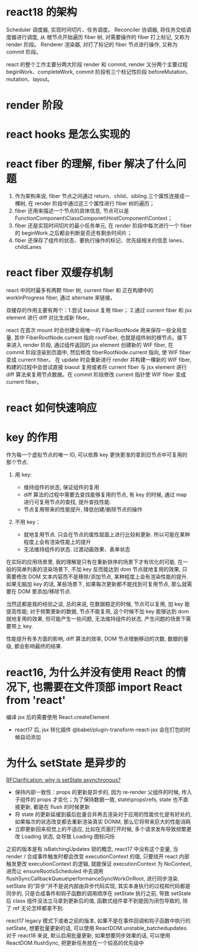 # react18 的架构

Scheduler 调度器, 实现时间切片、任务调度。
Reconciler 协调器, 将任务交给调度器进行调度, 从 根节点开始遍历 fiber 树, 对需要操作的 fiber 打上标记, 又称为 render 阶段。
Renderer 渲染器, 对打了标记的 fiber 节点进行操作, 又称为 commit 阶段。

react 的整个工作主要分两大阶段 render 和 commit, render 又分两个主要过程 beginWork、completeWork, commit 阶段有三个标记性阶段 beforeMutation、mutation、layout。

# render 阶段

# react hooks 是怎么实现的

# react fiber 的理解, fiber 解决了什么问题

1. 作为架构来说, fiber 节点之间通过 return、child、sibling 三个属性连接成一棵树, 在 render 阶段中通过这三个属性进行 fiber 树的遍历；
2. fiber 还用来描述一个节点的具体信息, 节点可以是 FunctionComponent\ClassComponet\HostComponent\Context；
3. fiber 还是实现时间切片的最小任务单元, 在 render 阶段中每次进行一个 fiber 的 beginWork 之后都会判断是否还有剩余时间片；
4. fiber 还保存了组件的状态、要执行操作的标记、优先级相关的信息 lanes、childLanes

# react fiber 双缓存机制

react 中同时最多有两颗 fiber 树, current fiber 和 正在构建中的 workInProgress fiber, 通过 alternate 来链接。

双缓存的作用主要有两个：1.尝试 baiout 复用 fiber； 2.通过 current fiber 和 jsx element 进行 diff 对比生成新 fiber。

react 在首次 mount 时会创建全局唯一的 FiberRootNode 用来保存一些全局变量, 其中 FiberRootNode.current 指向 rootFiber, 也就是组件树的根节点。接下来进入 render 阶段, 通过组件返回的 jsx element 创建新的 WIF fiber, 在 commit 阶段渲染到页面中, 然后修改 fiberRootNode.current 指向, 使 WIF fiber 变成 current fiber。
在 update 时会重新进行 render 并构建一棵新的 WIF fiber, 构建的过程中会尝试直接 biaout 复用或者将 current fiber 与 jsx element 进行 diff 算法来复用节点数据。在 commit 阶段修改 current 指针使 WIF fiber 变成 current fiber。

# react 如何快速响应

# key 的作用

作为每一个虚拟节点的唯一 ID, 可以依靠 key 更快更准的拿到旧节点中可复用的那个节点.

1. 用 key:

   - 维持组件的状态, 保证组件的复用
   - diff 算法的过程中需要去查找能够复用的节点, 有 key 的时候, 通过 map 进行可复用节点的查找, 提升查找性能.
   - 节点复用带来的性能提升, 降低创建/删除节点的操作

2. 不用 key：
   - 就地复用节点. 只会在节点的属性层面上进行比较和更新. 所以可能在某种程度上会有渲染性能上的提升
   - 无法维持组件的状态. 过渡动画效果、表单状态

在实际的应用场景里, 我的理解是只有在重新排序的场景下才有优化的可能. 在一般的简单列表的渲染场景下, 不加 key 反而能达到 dom 节点就地复用的效果, 只需要修改 DOM 文本内容而不是移除/添加节点, 某种程度上会有渲染性能的提升. 如果无脑加 key 的话, 某些场景下, 如果每次更新都不能找到可复用节点, 那么就需要在 DOM 里添加/移除节点.

当然这都是我的经验之谈, 总的来说, 在数据稳定的时候, 节点可以复用, 加 key 能提高性能; 对于频繁更新的数据, 节点不能复用, 这个时候不加 key 能够达到 dom 就地复用的效果, 但可能产生一些问题, 无法维持组件的状态, 产生问题的场景下需要带上 key.

性能提升有多方面的影响, diff 算法的效率, DOM 节点增删移动的次数, 数据的量级, 都会影响最终的结果.

# react16, 为什么并没有使用 React 的情况下, 也需要在文件顶部 import React from 'react'

编译 jsx 后的需要使用 React.createElement

- react17 后, jsx 转化插件 @babel/plugin-transform-react-jsx 会在打包的时候自动添加

# 为什么 setState 是异步的

[RFClarification: why is setState asynchronous?](https://github.com/facebook/react/issues/11527#issuecomment-360199710)

- 保持内部一致性：props 的更新是异步的, 因为 re-render 父组件的时候, 传入子组件的 props 才变化；为了保持数据一致, state\props\refs, state 也不直接更新, 都是在 flush 的时候更新
- 将 state 的更新延缓到最后批量合并再去渲染对于应用的性能优化是有好处的, 如果每次的状态改变都去重新渲染真实 DONM, 那么它将带来巨大的性能消耗
- 立即更新回来视觉上的不适应, 比如在页面打开时候, 多个请求发布导致频繁更改 Loading 状态, 会导致 Loading 图标闪烁

之前的版本是有 isBatchingUpdates 锁的概念, react17 中没有这个变量, 当 render / 合成事件触发时都会改变 executionContext 的值, 只要绕开 react 内部触发更改 executionContext 的逻辑, 就能保证 executionContext 为 NoContext, 进而让 ensureRootIsScheduled 中去调用 flushSyncCallbackQueue\performanceSyncWorkOnRoot, 进行同步渲染. setState 的“异步”并不是说内部由异步代码实现, 其实本身执行的过程和代码都是同步的, 只是合成事件和钩子函数的调用顺序在 setState 执行之前, 导致 setState 后 class 组件没法立马拿到更新后的值, 函数式组件拿不到是因为闭包导致的, 除了 ref 无论怎样都拿不到.

react17 legacy 模式下或者之前的版本, 如果不是在事件回调和钩子函数中执行的 setState, 想要批量更新的话, 可以使用 ReactDOM.unstable_batchedupdates.
对于 react18 来说, 默认启用批量更新, 如果想要同步效果的话, 可以使用 ReactDOM.flushSync, 把更新任务放在一个较高的优先级中
